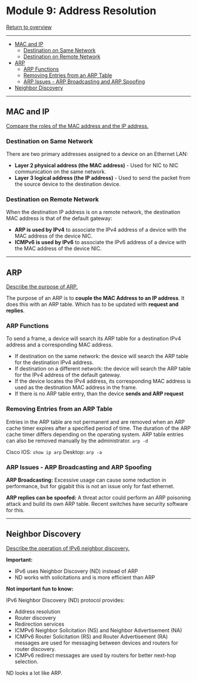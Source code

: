# Module 9: Address Resolution <!-- omit in toc -->

[Return to overview](../README.md)

---

- [MAC and IP](#mac-and-ip)
  - [Destination on Same Network](#destination-on-same-network)
  - [Destination on Remote Network](#destination-on-remote-network)
- [ARP](#arp)
  - [ARP Functions](#arp-functions)
  - [Removing Entries from an ARP Table](#removing-entries-from-an-arp-table)
  - [ARP Issues - ARP Broadcasting and ARP Spoofing](#arp-issues---arp-broadcasting-and-arp-spoofing)
- [Neighbor Discovery](#neighbor-discovery)

---

## MAC and IP

<u>Compare the roles of the MAC address and the IP address.</u>

### Destination on Same Network

There are two primary addresses assigned to a device on an Ethernet LAN:

- **Layer 2 physical address (the MAC address)** - Used for NIC to NIC communication on the same network.
- **Layer 3 logical address (the IP address)** - Used to send the packet from the source device to the destination device.

### Destination on Remote Network

When the destination IP address is on a remote network, the destination MAC address is that of the default gateway:

- **ARP is used by IPv4** to associate the IPv4 address of a device with the MAC address of the device NIC.
- **ICMPv6 is used by IPv6** to associate the IPv6 address of a device with the MAC address of the device NIC.

---

## ARP

<u>Describe the purpose of ARP.</u>

The purpose of an ARP is to **couple the MAC Address to an IP address**. It does this with an ARP table. Which has to be updated with **request and replies**.

### ARP Functions

To send a frame, a device will search its ARP table for a destination IPv4 address and a corresponding MAC address.

- If destination on the same network: the device will search the ARP table for the destination IPv4 address.
- If destination on a different network: the device will search the ARP table for the IPv4 address of the default gateway.
- If the device locates the IPv4 address, its corresponding MAC address is used as the destination MAC address in the frame.
- If there is no ARP table entry, than the device **sends and ARP request**

### Removing Entries from an ARP Table

Entries in the ARP table are not permanent and are removed when an ARP cache timer expires after a specified period of time.
The duration of the ARP cache timer differs depending on the operating system. ARP table entries can also be removed manually by the administrator. `arp -d`

Cisco IOS: `show ip arp`
Desktop: `arp -a`

### ARP Issues - ARP Broadcasting and ARP Spoofing

**ARP Broadcasting:** Excessive usage can cause some reduction in performance, but for gigabit this is not an issue only for fast ethernet.

**ARP replies can be spoofed:** A threat actor could perform an ARP poisoning attack and build its own ARP table. Recent switches have security software for this.

---

## Neighbor Discovery

<u>Describe the operation of IPv6 neighbor discovery.</u>

**Important:**

- IPv6 uses Neighbor Discovery (ND) instead of ARP
- ND works with solicitations and is more efficient than ARP

**Not important fun to know:**

IPv6 Neighbor Discovery (ND) protocol provides:

- Address resolution
- Router discovery
- Redirection services
- ICMPv6 Neighbor Solicitation (NS) and Neighbor Advertisement (NA)
- ICMPv6 Router Solicitation (RS) and Router Advertisement (RA) messages are used for messaging between devices and routers for router discovery.
- ICMPv6 redirect messages are used by routers for better next-hop selection.

ND looks a lot like ARP.